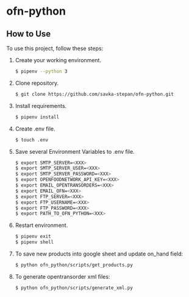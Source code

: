 # ofn-python

## How to Use

To use this project, follow these steps:

1. Create your working environment.
    
    ```sh
    $ pipenv --python 3
    ```

2. Clone repository.
    
    ```sh
    $ git clone https://github.com/savka-stepan/ofn-python.git
    ```

3. Install requirements.
    
    ```sh
    $ pipenv install
    ```

4. Create .env file.
    
    ```sh
    $ touch .env
    ```

5. Save several Environment Variables to .env file.
    
    ```sh
    $ export SMTP_SERVER=<XXX>
    $ export SMTP_SERVER_USER=<XXX>
    $ export SMTP_SERVER_PASSWORD=<XXX>
    $ export OPENFOODNETWORK_API_KEY=<XXX>
    $ export EMAIL_OPENTRANSORDERS=<XXX>
    $ export EMAIL_OFN=<XXX>
    $ export FTP_SERVER=<XXX>
    $ export FTP_USERNAME=<XXX>
    $ export FTP_PASSWORD=<XXX>
    $ export PATH_TO_OFN_PYTHON=<XXX>
    ```

6. Restart environment.
    
    ```sh
    $ pipenv exit
    $ pipenv shell
    ```

7. To save new products into google sheet and update on_hand field:
    
    ```sh
    $ python ofn_python/scripts/get_products.py
    ```

8. To generate opentransorder xml files:
    
    ```sh
    $ python ofn_python/scripts/generate_xml.py
    ```